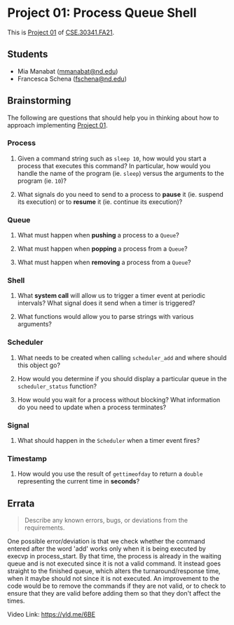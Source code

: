 # Project 01: Process Queue Shell

This is [Project 01] of [CSE.30341.FA21].

## Students

- Mia Manabat (mmanabat@nd.edu)
- Francesca Schena (fschena@nd.edu)

## Brainstorming

The following are questions that should help you in thinking about how to
approach implementing [Project 01].

### Process

1. Given a command string such as `sleep 10`, how would you start a process
   that executes this command?  In particular, how would you handle the name of
   the program (ie. `sleep`) versus the arguments to the program (ie. `10`)?

2. What signals do you need to send to a process to **pause** it (ie. suspend
   its execution) or to **resume** it (ie. continue its execution)?

### Queue

1. What must happen when **pushing** a process to a `Queue`?

2. What must happen when **popping** a process from a `Queue`?

3. What must happen when **removing** a process from a `Queue`?

### Shell

1. What **system call** will allow us to trigger a timer event at periodic
   intervals?  What signal does it send when a timer is triggered?

2. What functions would allow you to parse strings with various arguments?

### Scheduler

1. What needs to be created when calling `scheduler_add` and where should this
   object go?

2. How would you determine if you should display a particular queue in the
   `scheduler_status` function?

3. How would you wait for a process without blocking? What information do you
   need to update when a process terminates?

### Signal

1. What should happen in the `Scheduler` when a timer event fires?

### Timestamp

1. How would you use the result of `gettimeofday` to return a `double`
   representing the current time in **seconds**?

## Errata

> Describe any known errors, bugs, or deviations from the requirements.

One possible error/deviation is that we check whether the command entered after the word 'add' works only when it is being executed by execvp in process_start. By that time, the process is already in the waiting queue and is not executed since it is not a valid command. It instead goes straight to the finished queue, which alters the turnaround/response time, when it maybe should not since it is not executed. An improvement to the code would be to remove the commands if they are not valid, or to check to ensure that they are valid before adding them so that they don't affect the times.

Video Link: https://yld.me/6BE

[Project 01]:       https://www3.nd.edu/~pbui/teaching/cse.30341.fa21/project01.html
[CSE.30341.FA21]:   https://www3.nd.edu/~pbui/teaching/cse.30341.fa21/
